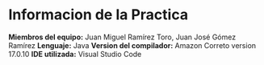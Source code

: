 # Informacion de la Practica
**Miembros del equipo:** Juan Miguel Ramírez Toro, Juan José Gómez Ramírez
**Lenguaje:** Java
**Version del compilador:** Amazon Correto version 17.0.10
**IDE utilizada:** Visual Studio Code
